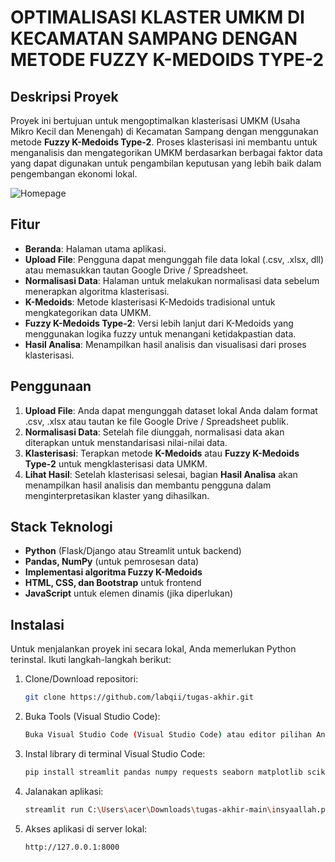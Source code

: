 # OPTIMALISASI KLASTER UMKM DI KECAMATAN SAMPANG DENGAN METODE FUZZY K-MEDOIDS TYPE-2

## Deskripsi Proyek

Proyek ini bertujuan untuk mengoptimalkan klasterisasi UMKM (Usaha Mikro Kecil dan Menengah) di Kecamatan Sampang dengan menggunakan metode **Fuzzy K-Medoids Type-2**. Proses klasterisasi ini membantu untuk menganalisis dan mengategorikan UMKM berdasarkan berbagai faktor data yang dapat digunakan untuk pengambilan keputusan yang lebih baik dalam pengembangan ekonomi lokal.

![Homepage](https://github.com/labqii/tugas-akhir/homepage.png)

## Fitur

- **Beranda**: Halaman utama aplikasi.
- **Upload File**: Pengguna dapat mengunggah file data lokal (.csv, .xlsx, dll) atau memasukkan tautan Google Drive / Spreadsheet.
- **Normalisasi Data**: Halaman untuk melakukan normalisasi data sebelum menerapkan algoritma klasterisasi.
- **K-Medoids**: Metode klasterisasi K-Medoids tradisional untuk mengkategorikan data UMKM.
- **Fuzzy K-Medoids Type-2**: Versi lebih lanjut dari K-Medoids yang menggunakan logika fuzzy untuk menangani ketidakpastian data.
- **Hasil Analisa**: Menampilkan hasil analisis dan visualisasi dari proses klasterisasi.

## Penggunaan

1. **Upload File**: Anda dapat mengunggah dataset lokal Anda dalam format .csv, .xlsx atau tautan ke file Google Drive / Spreadsheet publik.
2. **Normalisasi Data**: Setelah file diunggah, normalisasi data akan diterapkan untuk menstandarisasi nilai-nilai data.
3. **Klasterisasi**: Terapkan metode **K-Medoids** atau **Fuzzy K-Medoids Type-2** untuk mengklasterisasi data UMKM.
4. **Lihat Hasil**: Setelah klasterisasi selesai, bagian **Hasil Analisa** akan menampilkan hasil analisis dan membantu pengguna dalam menginterpretasikan klaster yang dihasilkan.

## Stack Teknologi

- **Python** (Flask/Django atau Streamlit untuk backend)
- **Pandas, NumPy** (untuk pemrosesan data)
- **Implementasi algoritma Fuzzy K-Medoids**
- **HTML, CSS, dan Bootstrap** untuk frontend
- **JavaScript** untuk elemen dinamis (jika diperlukan)

## Instalasi

Untuk menjalankan proyek ini secara lokal, Anda memerlukan Python terinstal. Ikuti langkah-langkah berikut:

1. Clone/Download repositori:
   ```bash
   git clone https://github.com/labqii/tugas-akhir.git
2. Buka Tools (Visual Studio Code):
   ```bash
   Buka Visual Studio Code (Visual Studio Code) atau editor pilihan Anda, dan buka folder repositori yang telah di-clone.
3. Instal library di terminal Visual Studio Code:
   ```bash
   pip install streamlit pandas numpy requests seaborn matplotlib scikit-learn pyclustering streamlit-option-menu openpyxl 
4. Jalanakan aplikasi:
   ```bash
   streamlit run C:\Users\acer\Downloads\tugas-akhir-main\insyaallah.py
5. Akses aplikasi di server lokal:
   ```bash
   http://127.0.0.1:8000
